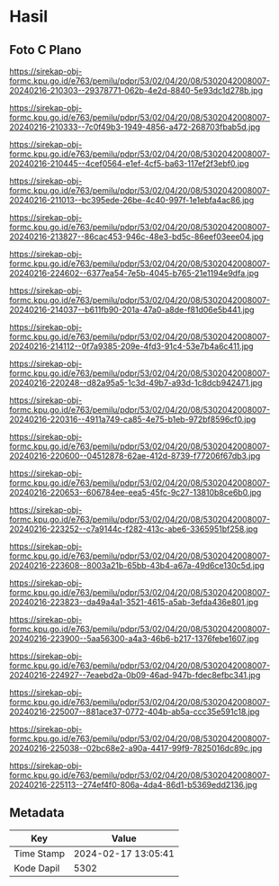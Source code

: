 # Hasil

## Foto C Plano

https://sirekap-obj-formc.kpu.go.id/e763/pemilu/pdpr/53/02/04/20/08/5302042008007-20240216-210303--29378771-062b-4e2d-8840-5e93dc1d278b.jpg

https://sirekap-obj-formc.kpu.go.id/e763/pemilu/pdpr/53/02/04/20/08/5302042008007-20240216-210333--7c0f49b3-1949-4856-a472-268703fbab5d.jpg

https://sirekap-obj-formc.kpu.go.id/e763/pemilu/pdpr/53/02/04/20/08/5302042008007-20240216-210445--4cef0564-e1ef-4cf5-ba63-117ef2f3ebf0.jpg

https://sirekap-obj-formc.kpu.go.id/e763/pemilu/pdpr/53/02/04/20/08/5302042008007-20240216-211013--bc395ede-26be-4c40-997f-1e1ebfa4ac86.jpg

https://sirekap-obj-formc.kpu.go.id/e763/pemilu/pdpr/53/02/04/20/08/5302042008007-20240216-213827--86cac453-946c-48e3-bd5c-86eef03eee04.jpg

https://sirekap-obj-formc.kpu.go.id/e763/pemilu/pdpr/53/02/04/20/08/5302042008007-20240216-224602--6377ea54-7e5b-4045-b765-21e1194e9dfa.jpg

https://sirekap-obj-formc.kpu.go.id/e763/pemilu/pdpr/53/02/04/20/08/5302042008007-20240216-214037--b611fb90-201a-47a0-a8de-f81d06e5b441.jpg

https://sirekap-obj-formc.kpu.go.id/e763/pemilu/pdpr/53/02/04/20/08/5302042008007-20240216-214112--0f7a9385-209e-4fd3-91c4-53e7b4a6c411.jpg

https://sirekap-obj-formc.kpu.go.id/e763/pemilu/pdpr/53/02/04/20/08/5302042008007-20240216-220248--d82a95a5-1c3d-49b7-a93d-1c8dcb942471.jpg

https://sirekap-obj-formc.kpu.go.id/e763/pemilu/pdpr/53/02/04/20/08/5302042008007-20240216-220316--4911a749-ca85-4e75-b1eb-972bf8596cf0.jpg

https://sirekap-obj-formc.kpu.go.id/e763/pemilu/pdpr/53/02/04/20/08/5302042008007-20240216-220600--04512878-62ae-412d-8739-f77206f67db3.jpg

https://sirekap-obj-formc.kpu.go.id/e763/pemilu/pdpr/53/02/04/20/08/5302042008007-20240216-220653--606784ee-eea5-45fc-9c27-13810b8ce6b0.jpg

https://sirekap-obj-formc.kpu.go.id/e763/pemilu/pdpr/53/02/04/20/08/5302042008007-20240216-223252--c7a9144c-f282-413c-abe6-3365951bf258.jpg

https://sirekap-obj-formc.kpu.go.id/e763/pemilu/pdpr/53/02/04/20/08/5302042008007-20240216-223608--8003a21b-65bb-43b4-a67a-49d6ce130c5d.jpg

https://sirekap-obj-formc.kpu.go.id/e763/pemilu/pdpr/53/02/04/20/08/5302042008007-20240216-223823--da49a4a1-3521-4615-a5ab-3efda436e801.jpg

https://sirekap-obj-formc.kpu.go.id/e763/pemilu/pdpr/53/02/04/20/08/5302042008007-20240216-223900--5aa56300-a4a3-46b6-b217-1376febe1607.jpg

https://sirekap-obj-formc.kpu.go.id/e763/pemilu/pdpr/53/02/04/20/08/5302042008007-20240216-224927--7eaebd2a-0b09-46ad-947b-fdec8efbc341.jpg

https://sirekap-obj-formc.kpu.go.id/e763/pemilu/pdpr/53/02/04/20/08/5302042008007-20240216-225007--881ace37-0772-404b-ab5a-ccc35e591c18.jpg

https://sirekap-obj-formc.kpu.go.id/e763/pemilu/pdpr/53/02/04/20/08/5302042008007-20240216-225038--02bc68e2-a90a-4417-99f9-7825016dc89c.jpg

https://sirekap-obj-formc.kpu.go.id/e763/pemilu/pdpr/53/02/04/20/08/5302042008007-20240216-225113--274ef4f0-806a-4da4-86d1-b5369edd2136.jpg


## Metadata

| Key        | Value               |
| ---------- | ------------------- |
| Time Stamp | 2024-02-17 13:05:41 |
| Kode Dapil | 5302                |



